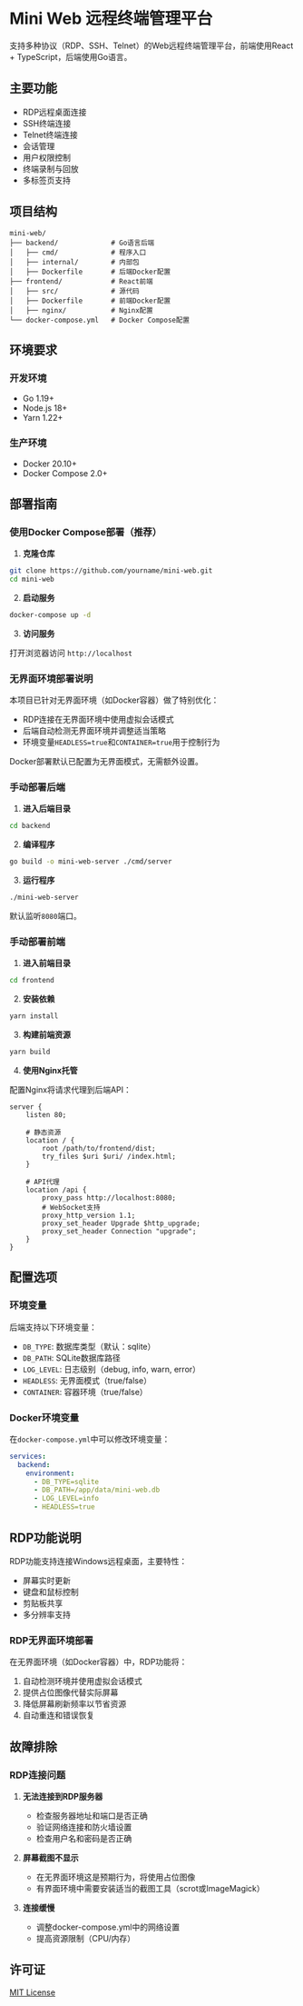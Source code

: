 # Mini Web 远程终端管理平台

支持多种协议（RDP、SSH、Telnet）的Web远程终端管理平台，前端使用React + TypeScript，后端使用Go语言。

## 主要功能

- RDP远程桌面连接
- SSH终端连接
- Telnet终端连接
- 会话管理
- 用户权限控制
- 终端录制与回放
- 多标签页支持

## 项目结构

```
mini-web/
├── backend/             # Go语言后端
│   ├── cmd/             # 程序入口
│   ├── internal/        # 内部包
│   ├── Dockerfile       # 后端Docker配置
├── frontend/            # React前端
│   ├── src/             # 源代码
│   ├── Dockerfile       # 前端Docker配置
│   ├── nginx/           # Nginx配置
└── docker-compose.yml   # Docker Compose配置
```

## 环境要求

### 开发环境

- Go 1.19+
- Node.js 18+
- Yarn 1.22+

### 生产环境

- Docker 20.10+
- Docker Compose 2.0+

## 部署指南

### 使用Docker Compose部署（推荐）

1. **克隆仓库**

```bash
git clone https://github.com/yourname/mini-web.git
cd mini-web
```

2. **启动服务**

```bash
docker-compose up -d
```

3. **访问服务**

打开浏览器访问 `http://localhost`

### 无界面环境部署说明

本项目已针对无界面环境（如Docker容器）做了特别优化：

- RDP连接在无界面环境中使用虚拟会话模式
- 后端自动检测无界面环境并调整适当策略
- 环境变量`HEADLESS=true`和`CONTAINER=true`用于控制行为

Docker部署默认已配置为无界面模式，无需额外设置。

### 手动部署后端

1. **进入后端目录**

```bash
cd backend
```

2. **编译程序**

```bash
go build -o mini-web-server ./cmd/server
```

3. **运行程序**

```bash
./mini-web-server
```

默认监听`8080`端口。

### 手动部署前端

1. **进入前端目录**

```bash
cd frontend
```

2. **安装依赖**

```bash
yarn install
```

3. **构建前端资源**

```bash
yarn build
```

4. **使用Nginx托管**

配置Nginx将请求代理到后端API：

```nginx
server {
    listen 80;
    
    # 静态资源
    location / {
        root /path/to/frontend/dist;
        try_files $uri $uri/ /index.html;
    }
    
    # API代理
    location /api {
        proxy_pass http://localhost:8080;
        # WebSocket支持
        proxy_http_version 1.1;
        proxy_set_header Upgrade $http_upgrade;
        proxy_set_header Connection "upgrade";
    }
}
```

## 配置选项

### 环境变量

后端支持以下环境变量：

- `DB_TYPE`: 数据库类型（默认：sqlite）
- `DB_PATH`: SQLite数据库路径
- `LOG_LEVEL`: 日志级别（debug, info, warn, error）
- `HEADLESS`: 无界面模式（true/false）
- `CONTAINER`: 容器环境（true/false）

### Docker环境变量

在`docker-compose.yml`中可以修改环境变量：

```yaml
services:
  backend:
    environment:
      - DB_TYPE=sqlite
      - DB_PATH=/app/data/mini-web.db
      - LOG_LEVEL=info
      - HEADLESS=true
```

## RDP功能说明

RDP功能支持连接Windows远程桌面，主要特性：

- 屏幕实时更新
- 键盘和鼠标控制
- 剪贴板共享
- 多分辨率支持

### RDP无界面环境部署

在无界面环境（如Docker容器）中，RDP功能将：

1. 自动检测环境并使用虚拟会话模式
2. 提供占位图像代替实际屏幕
3. 降低屏幕刷新频率以节省资源
4. 自动重连和错误恢复

## 故障排除

### RDP连接问题

1. **无法连接到RDP服务器**
   - 检查服务器地址和端口是否正确
   - 验证网络连接和防火墙设置
   - 检查用户名和密码是否正确

2. **屏幕截图不显示**
   - 在无界面环境这是预期行为，将使用占位图像
   - 有界面环境中需要安装适当的截图工具（scrot或ImageMagick）

3. **连接缓慢**
   - 调整docker-compose.yml中的网络设置
   - 提高资源限制（CPU/内存）

## 许可证

[MIT License](LICENSE)
